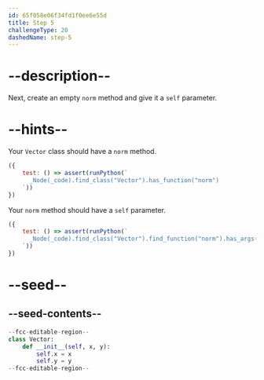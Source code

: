 ```yaml
---
id: 65f058e06f34fd1f0ee6e55d
title: Step 5
challengeType: 20
dashedName: step-5
---
```


# --description--

Next, create an empty `norm` method and give it a `self` parameter.

# --hints--

Your `Vector` class should have a `norm` method.

```js
({
    test: () => assert(runPython(`
      _Node(_code).find_class("Vector").has_function("norm")
    `))
})
```

Your `norm` method should have a `self` parameter.

```js
({
    test: () => assert(runPython(`
      _Node(_code).find_class("Vector").find_function("norm").has_args("self")
    `))
})
```

# --seed--

## --seed-contents--

```py
--fcc-editable-region--
class Vector:
    def __init__(self, x, y):
        self.x = x
        self.y = y
--fcc-editable-region--
```
